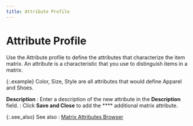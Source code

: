 ```yaml
---
title: Attribute Profile
---
```


# Attribute Profile


Use the Attribute profile to define the attributes that characterize  the item matrix. An attribute is a characteristic that you use to distinguish  items in a matrix.


{:.example}
Color, Size, Style are all attributes that  would define Apparel and Shoes.


**Description**
: Enter a description of the new attribute in the  **Description** field.
: Click **Save and 
 Close** to add the **** additional  matrix attribute.


{:.see_also}
See also
: [Matrix  Attributes Browser]({{site.mi_baseurl}}/creating-matrix-group-and-matrix-items/attributes/matrix_attributes_browser_mi.html)
